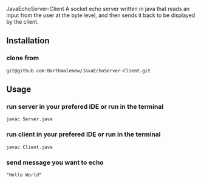  JavaEchoServer-Client
A socket echo server written in java that reads an input from the user at the byte level,
and then sends it back to be displayed by the client.

## Installation

### clone from
```
git@github.com:Barthmalemew/JavaEchoServer-Client.git
```

## Usage
### run server in your prefered IDE or run in the terminal
```
javac Server.java
```

### run client in your prefered IDE or run in the terminal
```
javac Client.java
```

### send message you want to echo
```
"Hello World"
```



